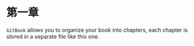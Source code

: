 # 第一章

`GitBook` allows you to organize your book into chapters, each chapter is stored in a separate file like this one.



